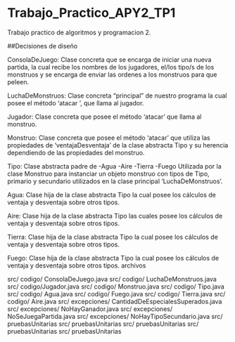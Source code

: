 # Trabajo_Practico_APY2_TP1
Trabajo practico de algoritmos y programacion 2. 

##Decisiones de diseño

ConsolaDeJuego: Clase concreta que se encarga de iniciar una nueva partida, la cual recibe los nombres de los jugadores, el/los tipo/s de los monstruos y se encarga de enviar las ordenes a los monstruos para que peleen.

LuchaDeMonstruos: Clase concreta “principal” de nuestro programa la cual posee el método ‘atacar ’, que llama al jugador.


Jugador: Clase concreta que posee el método ‘atacar’ que llama al monstruo.

Monstruo: Clase concreta que posee el método ‘atacar’ que utiliza las propiedades de ‘ventajaDesventaja’ de la clase abstracta Tipo y su herencia dependiendo de las propiedades del monstruo. 

Tipo: Clase abstracta padre de
-Agua
-Aire
-Tierra
-Fuego
Utilizada por la clase Monstruo para instanciar un objeto monstruo con tipos de Tipo, primario y secundario utilizados en la clase principal ‘LuchaDeMonstruos’.

Agua: Clase hija de la clase abstracta Tipo la cual posee los cálculos de ventaja y desventaja sobre otros tipos.

Aire: Clase hija de la clase abstracta Tipo las cuales posee los cálculos de ventaja y desventaja sobre otros tipos.

Tierra: Clase hija de la clase abstracta Tipo la cual posee los cálculos de ventaja y desventaja sobre otros tipos.

Fuego: Clase hija de la clase abstracta Tipo la cual posee los cálculos de ventaja y desventaja sobre otros tipos. archivos

src/ codigo/ ConsolaDeJuego.java
src/ codigo/ LuchaDeMonstruos.java
src/ codigo/Jugador.java
src/ codigo/ Monstruo.java
src/ codigo/ Tipo.java
src/ codigo/ Agua.java
src/ codigo/ Fuego.java
src/ codigo/ Tierra.java
src/ codigo/ Aire.java
src/ excepciones/    CantidadDeEspecialesSuperados.java
src/ excepciones/ NoHayGanador.java
src/ excepciones/ NoSeJuegaPartida.java
src/ excepciones/ NoHayTipoSecundario.java
src/ pruebasUnitarias 
src/ pruebasUnitarias
src/ pruebasUnitarias
src/ pruebasUnitarias
src/ pruebasUnitarias
